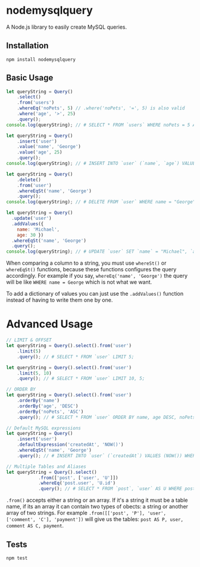 nodemysqlquery
==============
A Node.js library to easily create MySQL queries.
## Installation
`npm install nodemysqlquery`
## Basic Usage
```js
let queryString = Query()
    .select()
    .from('users')
    .whereEq('noPets', 5) // .where('noPets', '=', 5) is also valid
    .where('age', '>', 25)
    .query();
console.log(queryString); // # SELECT * FROM `users` WHERE noPets = 5 AND age > 25;

let queryString = Query()
    .insert('user')
    .value('name', 'George')
    .value('age', 25)
    .query();
console.log(queryString); // # INSERT INTO `user` (`name`, `age`) VALUES ("George", 25);

let queryString = Query()
    .delete()
    .from('user')
    .whereEqSt('name', 'George')
    .query();
console.log(queryString); // # DELETE FROM `user` WHERE name = "George";

let queryString = Query()
  .update('user')
  .addValues({
    name: 'Michael',
    age: 30 })
  .whereEqSt('name', 'George')
  .query();
console.log(queryString); // # UPDATE `user` SET `name` = "Michael", `age` = 30 WHERE name = "George";
```
When comparing a column to a string, you must use ```whereSt()``` or ```whereEqSt()``` functions, because these functions configures the query accordingly. For example if you say, ```whereEq('name', 'George')``` the query will be like ```WHERE name = George``` which is not what we want.

To add a dictionary of values you can just use the ```.addValues()``` function instead of having to write them one by one.

# Advanced Usage
```js
// LIMIT & OFFSET
let queryString = Query().select().from('user')
    .limit(5)
    .query(); // # SELECT * FROM `user` LIMIT 5;

let queryString = Query().select().from('user')
    .limit(5, 10)
    .query(); // # SELECT * FROM `user` LIMIT 10, 5;

// ORDER BY
let queryString = Query().select().from('user')
    .orderBy('name')
    .orderBy('age', 'DESC')
    .orderBy('noPets', 'ASC')
    .query(); // # SELECT * FROM `user` ORDER BY name, age DESC, noPets;

// Default MySQL expressions
let queryString = Query()
    .insert('user')
    .defaultExpression('createdAt', 'NOW()')
    .whereEqSt('name', 'George')
    .query(); // # INSERT INTO `user` (`createdAt`) VALUES (NOW()) WHERE name = "George";

// Multiple Tables and Aliases
let queryString = Query().select()
            .from(['post', ['user', 'U']])
            .whereEq('post.user', 'U.id')
            .query(); // # SELECT * FROM `post`, `user` AS U WHERE post.user = U.id;
```

```.from()``` accepts either a string or an array. If it's a string it must be a table name, if its an array it can contain two types of obects: a string or another array of two strings. For example ```.from([['post', 'P'], 'user', ['comment', 'C'], 'payment'])``` will give us the tables: ```post AS P, user, comment AS C, payment```.
## Tests
`npm test`